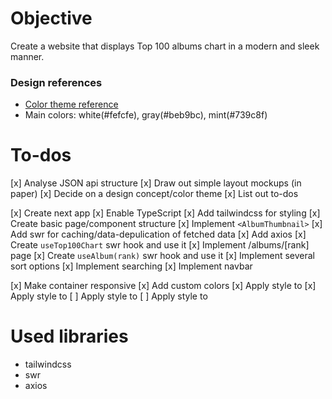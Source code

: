 # Objective

Create a website that displays Top 100 albums chart in a modern and sleek manner.

### Design references

* [Color theme reference](https://www.behance.net/gallery/110856055/Florensans-Typeface?tracking_source=search_projects_recommended%7Cmodern)
* Main colors: white(#fefcfe), gray(#beb9bc), mint(#739c8f)

# To-dos

 [x] Analyse JSON api structure
 [x] Draw out simple layout mockups (in paper)
 [x] Decide on a design concept/color theme
 [x] List out to-dos

 [x] Create next app
 [x] Enable TypeScript
 [x] Add tailwindcss for styling
 [x] Create basic page/component structure
 [x] Implement `<AlbumThumbnail>`
 [x] Add swr for caching/data-depulication of fetched data
 [x] Add axios
 [x] Create `useTop100Chart` swr hook and use it
 [x] Implement /albums/[rank] page
 [x] Create `useAlbum(rank)` swr hook and use it
 [x] Implement several sort options
 [x] Implement searching
 [x] Implement navbar

 [x] Make container responsive
 [x] Add custom colors
 [x] Apply style to <Top100Chart>
 [x] Apply style to <AlbumThumbnail>
 [ ] Apply style to <SortOption>
 [ ] Apply style to <SearchBar>

# Used libraries

* tailwindcss
* swr
* axios